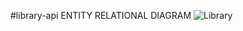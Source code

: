 #library-api
ENTITY RELATIONAL DIAGRAM
![Library](https://github.com/user-attachments/assets/331c80ce-4fd2-4a96-be90-9c2c03840ab9)
